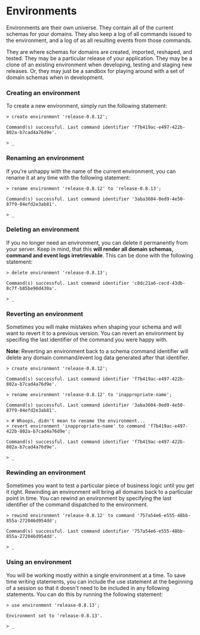 # Environments

Environments are their own universe. They contain all of the current schemas for your domains. They also keep a log of all commands issued to the environment, and a log of as all resulting events from those commands.

They are where schemas for domains are created, imported, reshaped, and tested. They may be a particular release of your application. They may be a clone of an existing environment when developing, testing and staging new releases. Or, they may just be a sandbox for playing around with a set of domain schemas when in development.

### Creating an environment

To create a new environment, simply run the following statement:

	> create environment 'release-0.8.12';

	Command(s) successful. Last command identifier 'f7b419ac-e497-422b-802a-b7cad4a76d9e'.

	> _

### Renaming an environment

If you're unhappy with the name of the current environment, you can rename it at any time with the following statement:

	> rename environment 'release-0.8.12' to 'release-0.8.13';

	Command(s) successful. Last command identifier '3aba3604-0ed9-4e50-87f9-04efd2e3ab81'.

	> _


### Deleting an environment

If you no longer need an environment, you can delete it permanently from your server. Keep in mind, that this **will render all domain schemas, command and event logs irretrievable**. This can be done with the following statement:

	> delete environment 'release-0.8.13';

	Command(s) successful. Last command identifier 'c8dc21a6-cecd-43db-8c7f-b85be90d430a'.

	> _

### Reverting an environment

Sometimes you will make mistakes when shaping your schema and will want to revert it to a previous version. You can revert an environment by specifing the last identifier of the command you were happy with.

**Note**: Reverting an environment back to a schema command identifier will delete any domain command/event log data generated after that identifier.

	> create environment 'release-0.8.12';

	Command(s) successful. Last command identifier 'f7b419ac-e497-422b-802a-b7cad4a76d9e'.

	> rename environment 'release-0.8.12' to 'inappropriate-name';

	Command(s) successful. Last command identifier '3aba3604-0ed9-4e50-87f9-04efd2e3ab81'.

	> # Whoops, didn't mean to rename the environment...
	> revert environment 'inappropriate-name' to command 'f7b419ac-e497-422b-802a-b7cad4a76d9e';

	Command(s) successful. Last command identifier 'f7b419ac-e497-422b-802a-b7cad4a76d9e'.

	> _

### Rewinding an environment

Sometimes you want to test a particular piece of business logic until you get it right. Rewinding an environment will bring all domains back to a particular point in time. You can rewind an environment by specifying the last identifier of the command dispatched to the environment.

	> rewind environment 'release-0.8.12' to command '757a54e6-e555-48bb-855a-272046d954dd';

	Command(s) successful. Last command identifier '757a54e6-e555-48bb-855a-272046d954dd'.

	> _

### Using an environment

You will be working mostly within a single environment at a time. To save time writing statements, you can include the use statement at the beginning of a session so that it doesn't need to be included in any following statements. You can do this by running the following statement:

	> use environment 'release-0.8.13';

	Environment set to 'release-0.8.13'.

	> _


